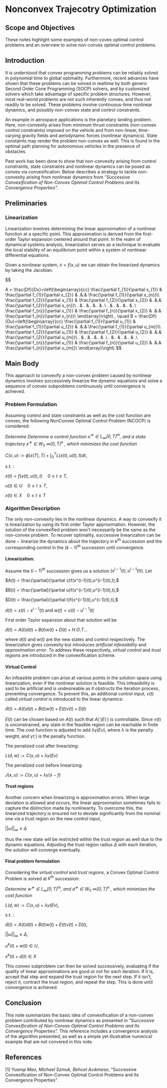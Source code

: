 # Nonconvex Trajecotry Optimization

## Scope and Objectives
These notes highlight some examples of non-covex optimal control problems and an overview to solve non-convex optimal control problems.

## Introduction
It is understood that convex programming problems can be reliably solved in polynomial time to global optimality. Furthermore, recent advances have shown that these problems can be solved in realtime by both generic Second Order Cone Programming (SOCP) solvers, and by customized solvers which take advantage of specific problem structures. However, most real-world problems are not such inherently convex, and thus not readily to be solved. These problems involve continuous-time nonlinear dynamics, and possibly non-convex state and control constraints.

An example in aerospace applications is the planetary landing problem. Here, non-convexity arises from minimum thrust constraints (non-convex control constraints) imposed on the vehicle and from non-linear, time-varying gravity fields and aerodynamic forces (nonlinear dynamics). State constaints may render the problem non-convex as well. This is found in the optimal path planning for autonomous vehicles in the presence of obstacles.

Past work has been done to show that non-convexity arising from control constraints, state constraints and nonlinear dynamics can be posed as convex via convexification. Below describes a strategy to tackle non-convexity arising from nonlinear dynamics from *"Successive Convexification of Non-Convex Optimal Control Problems and Its Convergence Properties".*

## Preliminaries
### Linearization
Linearization involves determining the linear approximation of a nonlinear function at a specific point. This approximation is derived from the first-order Taylor expansion centered around that point. In the realm of dynamical systems analysis, linearization serves as a technique to evaluate the local stability of an equilibrium point within a system of nonlinear differential equations.

Given a nonlinear system, $\dot{x} = f(x,u)$ we can obtain the linearized dynamics by taking the Jacobian.

$$

A = \frac{Df}{Dx}=\left(\begin{array}{cc} 
\frac{\partial f_{1}}{\partial x_{1}} & \frac{\partial f_{1}}{\partial x_{2}} & .&.& \frac{\partial f_{1}}{\partial x_{n}}\\\\
\frac{\partial f_{2}}{\partial x_{1}} & \frac{\partial f_{2}}{\partial x_{2}} & .&.& \frac{\partial f_{2}}{\partial x_{n}}\\
. & . & . & . & .\\
. & . & . & . & .\\
\frac{\partial f_{n}}{\partial x_{1}} & \frac{\partial f_{n}}{\partial x_{2}} & .&.& \frac{\partial f_{n}}{\partial x_{n}}\\
\end{array}\right)
, \quad
B = \frac{Df}{Du}=\left(\begin{array}{cc} 
\frac{\partial f_{1}}{\partial u_{1}} & \frac{\partial f_{1}}{\partial u_{2}} & .&.& \frac{\partial f_{1}}{\partial u_{m}}\\\\
\frac{\partial f_{2}}{\partial u_{1}} & \frac{\partial f_{2}}{\partial u_{2}} & .&.& \frac{\partial f_{2}}{\partial u_{m}}\\
. & . & . & . & .\\
. & . & . & . & .\\
\frac{\partial f_{n}}{\partial u_{1}} & \frac{\partial f_{n}}{\partial u_{2}} & .&.& \frac{\partial f_{n}}{\partial u_{m}}\\
\end{array}\right)
$$


## Main Body
This approach to convexify a non-convex problem caused by nonlinear dynamics involves successively linearize the dynamic equations and solve a sequence of convex subproblems continuously until convergence is achieved.

### Problem Formulation
Assuming control and state constraints as well as the cost function are convex, the following NonConvex Optimal Control Problem (NCOCP) is considered:

*Determine Determine a control function $u^∗ ∈ L_∞[0,T]^m$, and a state trajectory $x^∗ ∈ W_1,∞[0,T]^n$
, which minimizes the cost function*

$C(x,u) := ϕ(x(T),T) +\int_0^TL(x(t),u(t),t) dt,$

s.t. :

$\dot x(t) = f(x(t),u(t),t) \quad 0 ≤ t ≤ T,$

$u(t) ∈ U \quad 0 ≤ t ≤ T,$

$x(t) ∈ X \quad 0 ≤ t ≤ T$

### Algorithm Description
The only non-convexity lies in the nonlinear dynamics. A way to convexify it is linearization by using its first order Taylor approximation. However, the solution of the convexified problem won't necessarily be the same as the non-convex problem. To recover optimality, successive linearization can be done $-$ linearize the dynamics about the trajectory in $k^{th}$ succession and the corresponding control in the $(k-1)^{th}$ succession until convergence.

#### Linearization:

Assume the $(i-1)^{th}$ succession gives us a solution $(x^{i-1}(t),u^{i-1}(t))$. Let

$A(t) = \frac{\partial}{\partial x}f(x^{i-1}(t),u^{i-1}(t),t),$

$B(t) = \frac{\partial}{\partial u}f(x^{i-1}(t),u^{i-1}(t),t),$

$D(t) = \frac{\partial}{\partial t}f(x^{i-1}(t),u^{i-1}(t),t),$

$d(t) = x(t) - x^{i-1}(t)$ and $w(t) = u(t) - u^{i-1}(t)$

First order Taylor expansion about that solution will be

$\dot d(t) = A(t)d(t) + B(t)w(t) + D(t) + H.O.T...$

where $d(t)$ and $w(t)$ are the new states and control respectively. The linearization gives convexity but introduces *artificial infeasibility* and *approximation error*. To address these respectively, *virtual control* and *trust regions* are introduced in the convexification scheme.

#### Virtual Control
An infeasible problem can arise at various points in the solution space using linearization, even if the nonlinear solution is feasible. This infeasibility is said to be artificial and is undesireable as it obstructs the iteration process, preventing convergence. To prevent this, an additional control input, $v(t)$ called *virtual control* is introduced to the linear dynamics:

$\dot d(t) = A(t)d(t) + B(t)w(t) + E(t)v(t) + D(t)$

$E(t)$ can be chosen based on $A(t)$ such that $A(^.)E(^.)$ is controllable. Since $v(t)$ is unconstrained,
any state in the feasible region can be reachable in finite time. The cost function is adjusted to add $\lambda \gamma (Ev)$, where $\lambda$ is the penalty weight, and $\gamma(^.)$ is the penalty function.

The penalized cost after linearizing: 

$L(d,w) := C(x,u) + \lambda \gamma (Ev)$

The penalized cost before linearizing: 

$J(x,u) := C(x,u) +\lambda \gamma (\dot x− f)$

#### Trust regions
Another concern when linearizing is approximation errors. When large deviation is allowed and occurs, the linear approximation sometimes fails to capture the distinction made by nonlinearity. To overcome this, the linearized trajectory is ensured not to deviate significantly from the nominal one via a trust region on the new control input, 

$||\omega||_∞ ≤ \Delta$ 

thus the new state will be restricted within the trust region as well due to the dynamic equations. Adjusting the trust region radius $\Delta$ with each iteration, the solution will converge eventually.

#### Final problem formulation
Considering the *virtual control* and *trust regions*, a Convex Optimal Control Problem is solved at $k^{th}$ succession:

*Determine $w^∗ ∈ L_∞[0,T]^m$, and $d^∗ ∈ W_1,∞[0,T]^n$
, which minimizes the cost function*
 
$L(d,w) := C(x,u) + \lambda \gamma (Ev)$,

s.t. : 

$\dot d(t) = A(t)d(t) + B(t)w(t) + E(t)v(t) + D(t),$

$||\omega||_∞ ≤ \Delta,$

$u^k(t)+w(t) ∈ U,$

$x^k(t)+d(t)∈X$

This convex subproblem can then be solved successively, evaluating if the quality of linear approximations are good or not for each iteration. If it is, accept that step and expand the trust region for the next step. If it isn't, reject it, contract the trust region, and repeat the step. This is done until convergence is achieved.

## Conclusion
This note summarizes the basic idea of convexification of a non-convex problem contributed by nonlinear dynamics as presented in *"Successive Convexification of Non-Convex Optimal Control Problems and Its Convergence Properties".* This reference includes a convergence analysis of the algorithm presented, as well as a simple yet illustrative numerical example that are not convered in this note.
## References
[1] *Yuanqi Mao, Michael Szmuk, Behcet Acıkmese*, "Successive Convexification of Non-Convex Optimal Control Problems and Its Convergence Properties".
